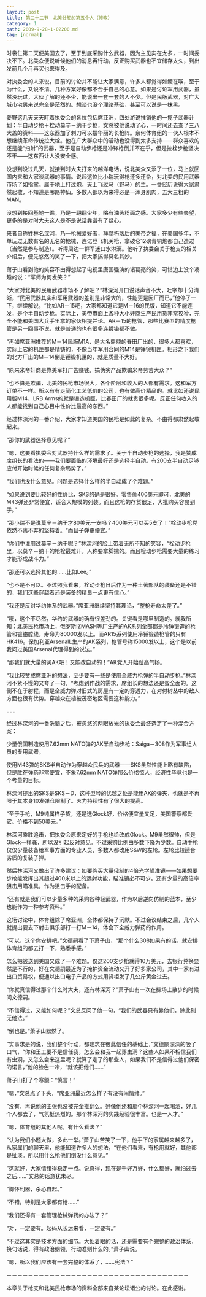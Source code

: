 ```yaml
---
layout: post
title: 第二十二节　北美分舵的第五个人（修改）
category: 1
path: 2009-9-28-1-02200.md
tag: [normal]
---
```


时袅仁第二天便美国去了，至于到底采购什么武器，因为主见实在太多，一时间委决不下。北美众便说听候他们的消息再行动，反正购买武器也不宜储存太久，到出发前几个月再买也来得及。

对执委会的人来说，目前的讨论并不能让大家满意，许多人都觉得如鲠在喉，至于为什么，又说不清。几种方案好像都不合乎自己的心意。如果是讨论军用武器，虽然没玩过，大伙了解的还不少，能说出一套一套的人不少。但是民版武器，对广大城市宅男来说完全是茫然的。想谈也没个理论基础，甚至可以说是一抹黑。

姜野这几天天天盯着执委会的各位包括席亚洲，四处游说推销他的一揽子武器计划：半自动步枪＋栓动莫辛－纳干步枪，文总被他说动了心，一时间还去查了三八大盖的资料――这东西加了刺刀可以摆华丽的长枪阵。奈何体育组的一伙人根本不想继续革命传统拉大栓。他在广大群众中的活动也没得到太多支持――群众喜欢的还是能“扫射”的武器，至于是自动步枪还是冲锋枪倒并不在乎，但是拉栓步枪坚决不干――这东西让人没安全感。

没想到没过几天，就接到时大夫打来的越洋电话，说北美众又添了一位，马上就回国内来和大家谈武器的事情。说起这位比小瑞玩得枪还多还杂，对北美的民用武器市场了如指掌。属于地上打过炮，天上飞过马（野马）的主。一番经历说得大家肃然起敬，不知道是哪路神仙。多数人都以为来得必是一浑身肌肉，五大三粗的MAN。

没想到接回基地一瞧，乃是一翩翩少年，略有油头粉面之感。大家多少有些失望，更多的是对时大夫这人是不是说话靠谱有了疑心。

来者自称姓林名深河，乃一枪械爱好者，拜腐朽落后的美帝之福，在美国多年，不单玩过无数有名的无名的枪械，连诺登飞机关枪、拿破仑12磅青铜炮都自己造过（当然是参与制造）。听得周边一群军迷口水淋漓。他听了执委会关于枪支的相关介绍后，便先悠然的笑了一下，把大家搞得莫名其妙。

萧子山看到他的笑容不由得想起了电视里唐国强演的诸葛亮的笑，可惜边上没个凑趣的说：“军师为何发笑？”

“大家对北美的民用武器市场不了解吧？”林深河开口说话声音不大，吐字却十分清晰，“民用武器其实和军用武器的差别是非常大的，性能更是因厂而已，”他停了一下，继续解说，“比如AR－15吧，大家都知道它是M－16的民版，知道它不能连发，是个半自动步枪。实际上，美帝市面上各种大小奸商生产民用货非常狡猾，完全不能和美国大兵手里拿的家伙相提并论。AR－15的枪管，那些比赛型的精度枪管是另一回事不说，就是普通的也有很多连镀铬都不做。

“再如席亚洲推荐的M－14民版M1A，是大名鼎鼎的春田厂出的，很多人都喜欢，实际上它的机匣都是精铸的，不像当年军用合同的M14是锤锻机匣。相形之下我们的北方厂出的M－14倒是锤锻机匣的，就是质量不大好。

“原来米帝奸商是靠美军打广告赚钱，搞伪劣产品欺骗米帝劳苦大众？”

“也不算是欺骗，北美的民枪市场很大，各个阶层和收入的人都有需求。这和军方订单不一样。所以有有走简化工艺低价的公司，也有做高价精品的。就比如还说民用版M14，LRB Arms的就是锻造机匣，比春田厂的就贵很多呢。反正任何收入的人都能找到自己心目中性价比最高的东西。”

经过林深河的一番介绍，大家才知道美国的民枪是如此的复杂。不由得都肃然起敬起来。

“那你的武器选择意见呢？”

“嗯，这要看执委会对武器持什么样的需求了。关于半自动步枪的选择，我是赞成席组长的看法的――我们要面临的环境最好还是选择半自动。有200支半自动足够应付开始时候的任何复杂局势了。”

“我们也没什么意见。问题是选择什么样的半自动成了个难题。”

“如果说到要比较好的性价比，SKS的确是很好。零售价400美元即可，北美的M43弹还非常便宜，适合大规模的列装。而且这枪的存货很足，大批购买容易到手。”

“那小瑞不是说莫辛－纳干才80美元一支吗？400美元可以买5支了！”栓动步枪党依然不离不弃的坚持着。“而且子弹更便宜。”

“你们中谁用过莫辛－纳干呢？”林深河的脸上带着无所不知的笑容，“栓动步枪里，以莫辛－纳干的枪栓最难开，人称要拿脚揣的。而且栓动步枪需要大量的练习才能形成战斗力。”

“那还可以选择其他的……比如Lee。”

“也不是不可以。不过照我看来，栓动步枪日后作为一种土著部队的装备还是不错的，我们这些穿越者还是装备的精良一点更有信心。”

“我还是反对华约体系的武器。”席亚洲继续坚持其理论，“整枪寿命太差了。”

“哦，这个不尽然，华约的武器的确有很差劲的。关键看是哪里制造的。就我所知：北美民枪市场上，俄罗斯IZMASH等厂生产的AK系列全部都是冷锤锻造的枪管和镀铬膛线，寿命为80000发以上。而AR15系列使用冷锤锻造枪管的只有HK416。保加利亚ArsenalL生产的AK系列，枪管号称15000发以上，这个是以前我问过美国Arsenal代理得到的说法。”

“那我们就大量的买AK吧！又能改自动的！”AK党人开始趾高气扬。

“我比较赞成席亚洲的想法，至少要有一些是使用全威力枪弹的半自动步枪。”林深河不紧不慢的又夸了一句，“考虑到作战的需求，席组长的想法还是蛮全面的。这倒不在于射程，而是全威力弹对旧式的房屋有一定的穿透力，在对付树丛中的敌人方面也很有优势。穿越众在植被茂密地区需要这种能力。”

……

经过林深河的一番洗脑之后，被忽悠的两眼放光的执委会最终选定了一种混合方案：

少量俄国制造使用7.62mm NATO弹的AK半自动步枪：Saiga－308作为军事组人员的专用武器。

使用M43弹的SKS半自动作为穿越众民兵的武器――SKS虽然性能上略有缺陷，但是胜在弹药非常便宜，不象7.62mm NATO弹那么价格惊人，经济性毕竟也是一个考量的目标。

林深河提出的SKS是SKS－D，这种型号的优越之处是能用AK的弹夹，也就是不再限于其本身10发弹仓限制了。火力持续性有了很大的提高。

“至于手枪，M9纯属样子货，还是选Glock好，价格便宜量又足，美国警察都爱它。价格不到50美元。”

林深河乘胜追击，把执委会原来定好的手枪也给改成Glock。M9虽然很帅，但是Glock一样骚，所以没引起反对意见。不过采购比例由多数下降为少数。自动手枪仅仅少量装备给军事方面的专业人员，多数人都改用S&W的左轮。左轮比较适合劣质的复装子弹。

然后林深河又做出了许多建议：如要购买大量俄制的4倍光学瞄准镜――如果想要步枪能发挥出其超过400米以上的远射功能，瞄准镜必不可少。还有少量的高倍率狙击用瞄准具，作为狙击手的配备。

“还有就是我们可以少量多种的采购各种轻武器，作为以后逆向仿制的蓝本，至少也能作为一种参考资料。”

这场讨论中，体育组除了席亚洲，全体都保持了沉默。不过会议结束之后，几个人就提出要去下射击俱乐部打一打M－14，体会下全威力弹药的作用。

“可以，这个你安排吧。”文德嗣看了下萧子山，“那个什么308如果有的话，就安排体育组的都去打一下，熟悉手感。”

怎么把钱送到美国又成了一个难题。仅这200支步枪就得10万美元，去银行兑换显然是不行的，好在文德嗣最近为了掩护资金流动又开了好多家公司，其中一家有进出口贸易权，便通以出口电子产品的方式用货柜发了几公斤黄金过去。

“你就真信得过那个什么时大夫，还有林深河？”萧子山有一次在操场上散步的时候问文德嗣。

“不信得过，又能如何呢？”文总反问了他一句，“我们的武器只有靠他们，除此别无他法。”

“倒也是。”萧子山默然了。

“实事求是的说，我们整个行动，都建筑在彼此信任的基础上，”文德嗣深深的吸了口气，“你和王工要不是信任我，怎么会和我一起穿虫洞？这些人如果不相信我们有虫洞，又怎么会来这里呢？就算了走了的那些人，如果我们不是信得过他们保密的诺言，”他的脸色一冷，“就该把他们……”

萧子山打了个寒颤：“慎言！”

“嗯，”文总点了下头，“席亚洲最近怎么样？有没有闹情绪。”

“没有，再说他的主张也没被完全推翻么。好像他还和那个林深河一起喝酒，好几个人都去了，气氛挺热烈的。那个林深河的实践经验很丰富。也是一人才。”

“嗯，体育组的其他人呢，有什么看法？”

“认为我们小题大做，多此一举。”萧子山苦笑了一下，他手下的家属越来越多了，从家属们的聊天里，他能知道许多人的想法，“在他们看来，有枪用就好，其他都是扯淡。所以用什么枪他们倒没什么意见。”

“这就好，大家情绪得稳定一点。说真得，现在是千好万好，什么都好，就怕过去之后……”文总的话意犹未尽。

“胸怀利器，杀心自起。”

“不错，特别是大家都有枪……”

“我们还得有一套管理枪械弹药的办法了？”

“对，一定要有。起码从长远来看，一定要有。”

“不过这其实是技术方面的细节。大处着眼的话，还是需要有个完整的政治体系，换句话说，得有政治纲领，行动准则什么的。”萧子山说。

“嗯，所以我们应该有一套完整的体系了，……宪法？”

－－－－－－－－－－－－－－－－－－－－－－－－－－－－－－－－－－

本章关于枪支和北美民枪市场的资料全部来自某论坛诸公的讨论。在此感谢。
